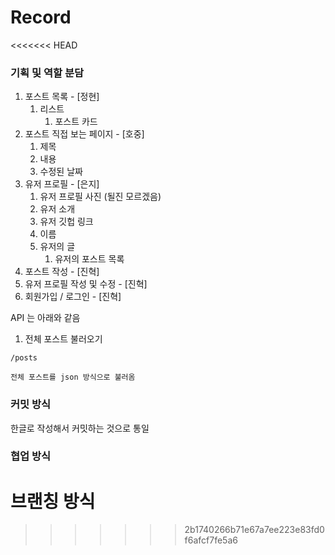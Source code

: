 # Record
<<<<<<< HEAD

### 기획 및 역할 분담

   1. 포스트 목록 - [정현]
      1. 리스트
         1. 포스트 카드
   2. 포스트 직접 보는 페이지 - [호중]
      1. 제목
      2. 내용
      3. 수정된 날짜
   3. 유저 프로필 - [은지]
      1. 유저 프로필 사진 (될진 모르겠음)
      2. 유저 소개
      3. 유저 깃헙 링크
      4. 이름
      5. 유저의 글
         1. 유저의 포스트 목록
   4. 포스트 작성 - [진혁]
   5. 유저 프로필 작성 및 수정 - [진혁]
   6. 회원가입 / 로그인 - [진혁]

  API 는 아래와 같음
  
  1. 전체 포스트 불러오기
  
    /posts
    
    전체 포스트를 json 방식으로 불러옴

### 커밋 방식

한글로 작성해서 커밋하는 것으로 통일

### 협업 방식

브랜칭 방식
=======
>>>>>>> 2b1740266b71e67a7ee223e83fd0f6afcf7fe5a6

